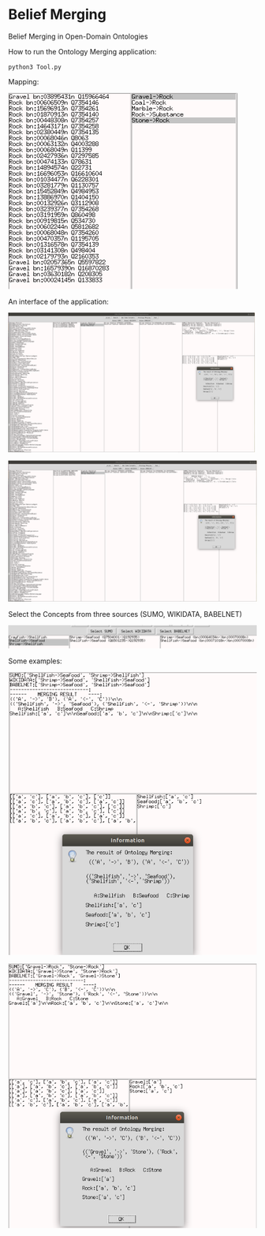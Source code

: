 # Belief Merging
Belief Merging in Open-Domain Ontologies

How to run the Ontology Merging application:
```
python3 Tool.py
```

Mapping:

![Test Image 1](Images/Mapping.png)


An interface of the application:

<img src="https://github.com/ontologymerging/beliefmerging/blob/master/Images/Application.png" width="500"/>

![Test Image 2](Images/Application.png)

Select the Concepts from three sources (SUMO, WIKIDATA, BABELNET)

![Test Image 5](Images/SUMO_WIKIDATA_BABELNET.png)

Some examples:

![Test Image 4](Images/Example_Application.png)

![Test Image 3](Images/Example2.png)



